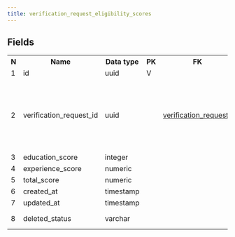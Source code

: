 ```yaml
---
title: verification_request_eligibility_scores 
---
```


## Fields

<table style="width: 100%">
    <colgroup>
       <col span="1" style="width: 3%;"/>
       <col span="1" style="width: 12%;"/>
       <col span="1" style="width: 10%;"/>
       <col span="1" style="width: 3%;"/>
       <col span="1" style="width: 12%;"/>
       <col span="1" style="width: 60%;"/>
    </colgroup>
  <tr>
    <th>N</th>
    <th>Name</th>
    <th>Data type</th>
    <th>PK</th>
    <th>FK</th>
    <th>Description</th>
  </tr>
<tr><td>1</td><td>id</td><td>uuid</td><td>V</td><td></td><td></td></tr>
<tr><td>2</td><td>verification_request_id</td><td>uuid</td><td></td><td><a href="verification_requests.md">verification_requests</a></td><td>The 'reverse' reference to the VR that this record is referenced from.</td></tr>
<tr><td>3</td><td>education_score</td><td>integer</td><td></td><td></td><td></td></tr>
<tr><td>4</td><td>experience_score</td><td>numeric</td><td></td><td></td><td></td></tr>
<tr><td>5</td><td>total_score</td><td>numeric</td><td></td><td></td><td></td></tr>
<tr><td>6</td><td>created_at</td><td>timestamp</td><td></td><td></td><td></td></tr>
<tr><td>7</td><td>updated_at</td><td>timestamp</td><td></td><td></td><td></td></tr>
<tr><td>8</td><td>deleted_status</td><td>varchar</td><td></td><td></td><td>ACTIVE, DELETED</td></tr>

</table>